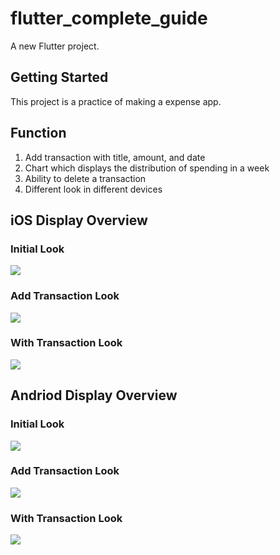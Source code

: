# flutter_complete_guide

A new Flutter project.

## Getting Started

This project is a practice of making a expense app.

## Function

1. Add transaction with title, amount, and date
2. Chart which displays the distribution of spending in a week
3. Ability to delete a transaction
4. Different look in different devices

## iOS Display Overview
### Initial Look
![](/images/1.png)
### Add Transaction Look
![](/images/2.png)
### With Transaction Look
![](/images/3.png)

## Andriod Display Overview
### Initial Look
![](/images/4.png)
### Add Transaction Look
![](/images/5.png)
### With Transaction Look
![](/images/6.png)
